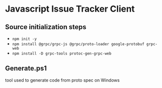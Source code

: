 # Javascript Issue Tracker Client

## Source initialization steps

- ```npm init -y```
- ```npm install @grpc/grpc-js @grpc/proto-loader google-protobuf grpc-web```
- ```npm install -D grpc-tools protoc-gen-grpc-web```

## Generate.ps1

tool used to generate code from proto spec on Windows
